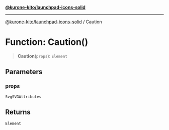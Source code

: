 [**@kurone-kito/launchpad-icons-solid**](../README.md)

***

[@kurone-kito/launchpad-icons-solid](../globals.md) / Caution

# Function: Caution()

> **Caution**(`props`): `Element`

## Parameters

### props

`SvgSVGAttributes`

## Returns

`Element`
